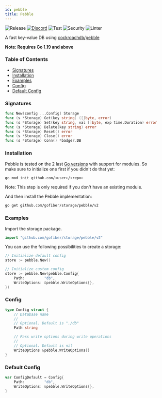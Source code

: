 ```yaml
---
id: pebble
title: Pebble
---
```


![Release](https://img.shields.io/github/v/tag/gofiber/storage?filter=pebble*)
[![Discord](https://img.shields.io/discord/704680098577514527?style=flat&label=%F0%9F%92%AC%20discord&color=00ACD7)](https://gofiber.io/discord)
![Test](https://img.shields.io/github/actions/workflow/status/gofiber/storage/test-pebble.yml?label=Tests)
![Security](https://img.shields.io/github/actions/workflow/status/gofiber/storage/gosec.yml?label=Security)
![Linter](https://img.shields.io/github/actions/workflow/status/gofiber/storage/linter.yml?label=Linter)

A fast key-value DB using [cockroachdb/pebble](https://github.com/cockroachdb/pebble)

**Note: Requires Go 1.19 and above**

### Table of Contents

- [Signatures](#signatures)
- [Installation](#installation)
- [Examples](#examples)
- [Config](#config)
- [Default Config](#default-config)

### Signatures

```go
func New(config ...Config) Storage
func (s *Storage) Get(key string) ([]byte, error)
func (s *Storage) Set(key string, val []byte, exp time.Duration) error
func (s *Storage) Delete(key string) error
func (s *Storage) Reset() error
func (s *Storage) Close() error
func (s *Storage) Conn() *badger.DB
```

### Installation

Pebble is tested on the 2 last [Go versions](https://golang.org/dl/) with support for modules. So make sure to initialize one first if you didn't do that yet:
```bash
go mod init github.com/<user>/<repo>
```
Note: This step is only required if you don't have an existing module.

And then install the Pebble implementation:

```bash
go get github.com/gofiber/storage/pebble/v2
```

### Examples

Import the storage package.

```go
import "github.com/gofiber/storage/pebble/v2"
```

You can use the following possibilities to create a storage:

```go
// Initialize default config
store := pebble.New()

// Initialize custom config
store := pebble.New(pebble.Config{
	Path:         "db",
	WriteOptions: &pebble.WriteOptions{},
})
```

### Config

```go
type Config struct {
	// Database name
	//
	// Optional. Default is "./db"
	Path string

	// Pass write options during write operations
	//
	// Optional. Default is nil
	WriteOptions &pebble.WriteOptions{}
}
```

### Default Config

```go
var ConfigDefault = Config{
	Path:         "db",
	WriteOptions: &pebble.WriteOptions{},
}
```

